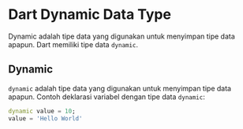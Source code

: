 # Dart Dynamic Data Type

Dynamic adalah tipe data yang digunakan untuk menyimpan tipe data apapun. Dart memiliki tipe data `dynamic`.

## Dynamic

`dynamic` adalah tipe data yang digunakan untuk menyimpan tipe data apapun. Contoh deklarasi variabel dengan tipe data `dynamic`:

```dart
dynamic value = 10;
value = 'Hello World'
```
